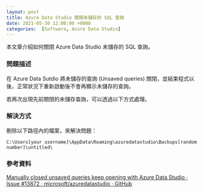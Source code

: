 ```yaml
---
layout: post
title: Azure Data Studio 關閉未儲存的 SQL 查詢
date: 2021-05-30 12:00:00 +0800
categories:  [Software, Azure Data Studio]
--- 
```


本文章介紹如何關閉 Azure Data Studio 未儲存的 SQL 查詢。

### 問題描述

在 Azure Data Sutdio 將未儲存的查詢 (Unsaved queries) 關閉，並結束程式以後，正常狀況下重新啟動後不會再顯示未儲存的查詢。

若再次出現先前關閉的未儲存查詢，可以透過以下方式處理。

### 解決方式

刪除以下路徑內的檔案，來解決問題：

`C:\Users[your username]\AppData\Roaming\azuredatastudio\Backups[random number]\untitled\`

### 參考資料

[Manually closed unsaved queries keep opening with Azure Data Studio · Issue #13872 · microsoft/azuredatastudio · GitHub](https://github.com/microsoft/azuredatastudio/issues/13872)